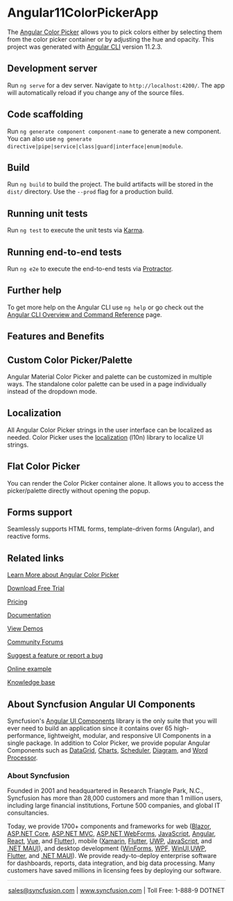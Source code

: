 # Angular11ColorPickerApp


The [Angular Color Picker](https://www.syncfusion.com/angular-ui-components/angular-color-picker?utm_source=github&utm_medium=listing&utm_campaign=angular-color-picker-github-samples) allows you to pick colors either by selecting them from the color picker container or by adjusting the hue and opacity. This project was generated with [Angular CLI](https://github.com/angular/angular-cli) version 11.2.3.

## Development server

Run `ng serve` for a dev server. Navigate to `http://localhost:4200/`. The app will automatically reload if you change any of the source files.

## Code scaffolding

Run `ng generate component component-name` to generate a new component. You can also use `ng generate directive|pipe|service|class|guard|interface|enum|module`.

## Build

Run `ng build` to build the project. The build artifacts will be stored in the `dist/` directory. Use the `--prod` flag for a production build.

## Running unit tests

Run `ng test` to execute the unit tests via [Karma](https://karma-runner.github.io).

## Running end-to-end tests

Run `ng e2e` to execute the end-to-end tests via [Protractor](http://www.protractortest.org/).

## Further help

To get more help on the Angular CLI use `ng help` or go check out the [Angular CLI Overview and Command Reference](https://angular.io/cli) page.


## Features and Benefits

## Custom Color Picker/Palette

Angular Material Color Picker and palette can be customized in multiple ways. The standalone color palette can be used in a page individually instead of the dropdown mode.

## Localization

All Angular Color Picker strings in the user interface can be localized as needed. Color Picker uses the [localization](https://ej2.syncfusion.com/angular/documentation/color-picker/localization/?utm_source=github&utm_medium=listing&utm_campaign=angular-color-picker-github-samples) (l10n) library to localize UI strings.

## Flat Color Picker

You can render the Color Picker container alone. It allows you to access the picker/palette directly without opening the popup.

## Forms support

Seamlessly supports HTML forms, template-driven forms (Angular), and reactive forms.

## Related links
[Learn More about Angular Color Picker](https://www.syncfusion.com/angular-ui-components/angular-color-picker?utm_source=github&utm_medium=listing&utm_campaign=angular-color-picker-github-samples)

[Download Free Trial](https://www.syncfusion.com/downloads/angular?utm_source=github&utm_medium=listing&utm_campaign=angular-color-picker-github-samples)

[Pricing](https://www.syncfusion.com/sales/products/angular?utm_source=github&utm_medium=listing&utm_campaign=angular-color-picker-github-samples)

[Documentation](https://ej2.syncfusion.com/angular/documentation/color-picker/getting-started/?utm_source=github&utm_medium=listing&utm_campaign=angular-color-picker-github-samples)

[View Demos](https://github.com/SyncfusionExamples/ej2-angular-11-color-picker?utm_source=github&utm_medium=listing&utm_campaign=angular-color-picker-github-samples)

[Community Forums](https://www.syncfusion.com/forums/angular-ui-components?utm_source=github&utm_medium=listing&utm_campaign=angular-color-picker-github-samples)

[Suggest a feature or report a bug](https://www.syncfusion.com/feedback/angular?utm_source=github&utm_medium=listing&utm_campaign=angular-color-picker-github-samples)

[Online example](https://ej2.syncfusion.com/angular/demos/#/material/color-picker/default?utm_source=github&utm_medium=listing&utm_campaign=angular-color-picker-github-samples)

[Knowledge base](https://www.syncfusion.com/kb/angular-ui-components?utm_source=github&utm_medium=listing&utm_campaign=angular-color-picker-github-samples)


## About Syncfusion Angular UI Components

Syncfusion's [Angular UI Components](https://www.syncfusion.com/angular-ui-components?utm_source=github&utm_medium=listing&utm_campaign=angular-color-picker-github-samples) library is the only suite that you will ever need to build an application since it contains over 65 high-performance, lightweight, modular, and responsive UI Components in a single package. In addition to Color Picker, we provide popular Angular Components such as [DataGrid](https://www.syncfusion.com/angular-ui-components/angular-grid?utm_source=github&utm_medium=listing&utm_campaign=angular-color-picker-github-samples), [Charts](https://www.syncfusion.com/angular-ui-components/angular-charts?utm_source=github&utm_medium=listing&utm_campaign=angular-color-picker-github-samples), [Scheduler](https://www.syncfusion.com/angular-ui-components/angular-scheduler?utm_source=github&utm_medium=listing&utm_campaign=angular-color-picker-github-samples), [Diagram](https://www.syncfusion.com/angular-ui-components/angular-diagram?utm_source=github&utm_medium=listing&utm_campaign=angular-color-picker-github-samples), and [Word Processor](https://www.syncfusion.com/angular-ui-components/angular-word-processor?utm_source=github&utm_medium=listing&utm_campaign=angular-color-picker-github-samples).

### About Syncfusion
Founded in 2001 and headquartered in Research Triangle Park, N.C., Syncfusion has more than 28,000 customers and more than 1 million users, including large financial institutions, Fortune 500 companies, and global IT consultancies.

Today, we provide 1700+ components and frameworks for web ([Blazor](https://www.syncfusion.com/blazor-components?utm_source=github&utm_medium=listing&utm_campaign=angular-color-picker-github-samples), [ASP.NET Core](https://www.syncfusion.com/aspnet-core-ui-controls?utm_source=github&utm_medium=listing&utm_campaign=angular-color-picker-github-samples), [ASP.NET MVC](https://www.syncfusion.com/aspnet-mvc-ui-controls?utm_source=github&utm_medium=listing&utm_campaign=angular-color-picker-github-samples), [ASP.NET WebForms](https://www.syncfusion.com/jquery/aspnet-webforms-ui-controls?utm_source=github&utm_medium=listing&utm_campaign=angular-color-picker-github-samples), [JavaScript](https://www.syncfusion.com/javascript-ui-controls?utm_source=github&utm_medium=listing&utm_campaign=angular-color-picker-github-samples), [Angular](https://www.syncfusion.com/angular-ui-components?utm_source=github&utm_medium=listing&utm_campaign=angular-color-picker-github-samples), [React](https://www.syncfusion.com/react-ui-components?utm_source=github&utm_medium=listing&utm_campaign=angular-color-picker-github-samples), [Vue](https://www.syncfusion.com/vue-ui-components?utm_source=github&utm_medium=listing&utm_campaign=angular-color-picker-github-samples), and [Flutter](https://www.syncfusion.com/flutter-widgets?utm_source=github&utm_medium=listing&utm_campaign=angular-color-picker-github-samples)), mobile ([Xamarin](https://www.syncfusion.com/xamarin-ui-controls?utm_source=github&utm_medium=listing&utm_campaign=angular-color-picker-github-samples), [Flutter](https://www.syncfusion.com/flutter-widgets?utm_source=github&utm_medium=listing&utm_campaign=angular-color-picker-github-samples), [UWP](https://www.syncfusion.com/uwp-ui-controls?utm_source=github&utm_medium=listing&utm_campaign=angular-color-picker-github-samples), [JavaScript](https://www.syncfusion.com/javascript-ui-controls?utm_source=github&utm_medium=listing&utm_campaign=angular-color-picker-github-samples), and [.NET MAUI](https://www.syncfusion.com/maui-controls?utm_source=github&utm_medium=listing&utm_campaign=angular-color-picker-github-samples)), and desktop development ([WinForms](https://www.syncfusion.com/winforms-ui-controls?utm_source=github&utm_medium=listing&utm_campaign=angular-color-picker-github-samples), [WPF](https://www.syncfusion.com/wpf-controls?utm_source=github&utm_medium=listing&utm_campaign=angular-color-picker-github-samples), [WinUI](https://www.syncfusion.com/winui-controls?utm_source=github&utm_medium=listing&utm_campaign=angular-color-picker-github-samples),[UWP](https://www.syncfusion.com/uwp-ui-controls?utm_source=github&utm_medium=listing&utm_campaign=angular-color-picker-github-samples), [Flutter](https://www.syncfusion.com/flutter-widgets?utm_source=github&utm_medium=listing&utm_campaign=angular-color-picker-github-samples), and [.NET MAUI](https://www.syncfusion.com/maui-controls?utm_source=github&utm_medium=listing&utm_campaign=angular-color-picker-github-samples)). We provide ready-to-deploy enterprise software for dashboards, reports, data integration, and big data processing. Many customers have saved millions in licensing fees by deploying our software.

<hr style="height:0.3px;border:none;color:lightgrey;background-color:lightgrey;" />

<p align="center">
<a href="mailto:sales@syncfusion.com?Subject=Syncfusion Angular Color Picker - GitHub" target="_top">sales@syncfusion.com</a> | <a href="https://www.syncfusion.com?utm_source=github&utm_medium=listing&utm_campaign=angular-color-picker-github-samples">www.syncfusion.com</a> | Toll Free: 1-888-9 DOTNET <br>
</p>

